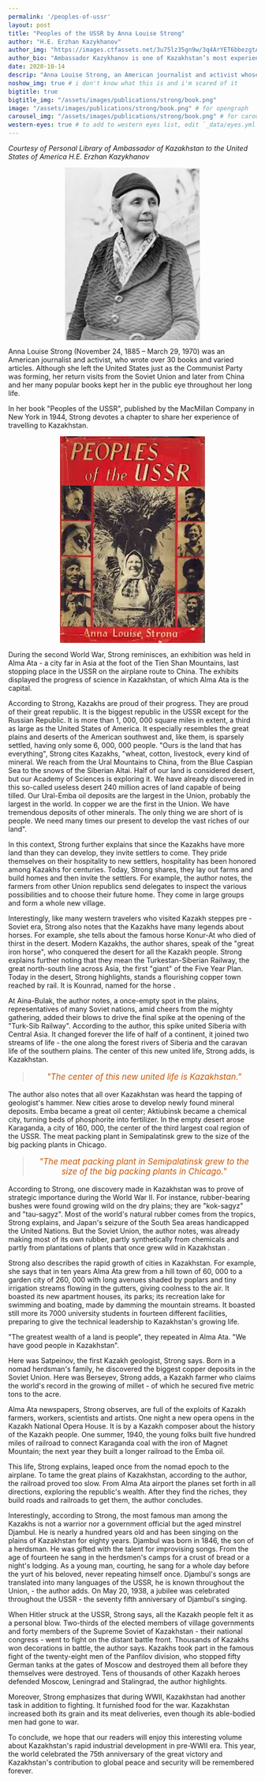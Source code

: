 ```yaml
---
permalink: '/peoples-of-ussr'
layout: post
title: "Peoples of the USSR by Anna Louise Strong"
author: "H.E. Erzhan Kazykhanov"
author_img: "https://images.ctfassets.net/3u75lz35gn9w/3q4ArYET6bbezgtAY4AH1T/33b7a5077aa48a22c62cba01db4f95be/Ambassador_Erzhan_Kazykhanov.jpg"
author_bio: "Ambassador Kazykhanov is one of Kazakhstan’s most experienced diplomats. Prior to his appointment as the Ambassador to the U.S., Ambassador Kazykhanov served as Foreign Minister and Ambassador to the United Kingdom of Great Britain & Northern Ireland."
date: 2020-10-14
descrip: "Anna Louise Strong, an American journalist and activist whose reporting on the Soviet Union made history, writes on her travels to Kazakhstan during World War II; her encounters with Kazakhstan's rapidly progressing culture reveal an important part of Kazakh history." # for opengraph and carousel
noshow_img: true # i don't know what this is and i'm scared of it
bigtitle: true
bigtitle_img: "/assets/images/publications/strong/book.png"
image: "/assets/images/publications/strong/book.png" # for opengraph
carousel_img: "/assets/images/publications/strong/book.png" # for carousel
western-eyes: true # to add to western eyes list, edit `_data/eyes.yml`
---
```


<style>
    div.post-inline-img > img {
        height: 100%;
    }

    div.post-inline-img {
        display: inline;
        width: content;
        height: 225px;
    }

    img.portrait {
        height: 350px;
        max-width: 100%;
        margin: 10px auto;
        display: block;
    }

    img.book {
        max-width: 65%;
        margin: 10px auto;
        display: block;
    }

    blockquote {
        text-align: center;
        font-size: 1.2em;
        color: #cc5500;
        font-style: italic;
    }
</style>

*Courtesy of Personal Library of Ambassador of Kazakhstan to the United States of America H.E. Erzhan Kazykhanov*

<img class="portrait" src="/assets/images/publications/strong/strong.png" alt="Anna Louise Strong headshot">

Anna Louise Strong (November 24, 1885 – March 29, 1970) was an American journalist and activist, who wrote over 30 books and varied articles. Although she left the United States just as the Communist Party was forming, her return visits from the Soviet Union and later from China and her many popular books kept her in the public eye throughout her long life.

In her book "Peoples of the USSR", published by the MacMillan Company in New York in 1944, Strong devotes a chapter to share her experience of travelling to Kazakhstan.

<img class="book" src="/assets/images/publications/strong/book.png" alt="Peoples of the USSR book jacket">

During the second World War, Strong reminisces, an exhibition was held in Alma Ata - a city far in Asia at the foot of the Tien Shan Mountains, last stopping place in the USSR on the airplane route to China.  The exhibits displayed the progress of science in Kazakhstan, of which Alma Ata is the capital.

According to Strong, Kazakhs are proud of their progress. They are proud of their great republic. It is the biggest republic in the USSR except for the Russian Republic. It is more than 1, 000, 000 square miles in extent, a third as large as the United States of America. It especially resembles the great plains and deserts of the American southwest and, like them, is sparsely settled, having only some 6, 000, 000 people.
"Ours is the land that has everything",  Strong cites Kazakhs, "wheat, cotton, livestock, every kind of mineral. We reach from the Ural Mountains to China, from the Blue Caspian Sea to the snows of the Siberian Altai. Half of our land is considered desert, but our Academy of Sciences is exploring it. We have already discovered in this so-called useless desert 240 million acres of land capable of being tilled. Our Ural-Emba oil deposits are the largest in the Union, probably the largest in the world. In copper we are the first in the Union. We have tremendous deposits of other minerals. The only thing we are short of is people. We need many times our present to develop the vast riches of our land".

In this context, Strong further explains that since the Kazakhs have more land than they can develop, they invite settlers to come. They pride themselves on their hospitality to new settlers, hospitality has been honored among Kazakhs for centuries. Today, Strong shares, they lay out farms and build homes and then invite the settlers. For example,  the author notes, the farmers from other Union republics send delegates to inspect the various possibilities and to choose their future home. They come in large groups and form a whole new village.

Interestingly, like many western travelers who visited Kazakh steppes pre -  Soviet era, Strong also notes that the Kazakhs have many legends about horses. For example, she tells about the famous horse Konur-At who died of thirst in the desert. Modern Kazakhs, the author shares, speak of the "great iron horse", who conquered the desert for all the Kazakh people. Strong explains further noting that they mean the Turkestan-Siberian Railway, the great north-south line across Asia, the first "giant" of the Five Year Plan.  Today in the desert, Strong highlights, stands a flourishing copper town reached by rail. It is Kounrad, named for the horse .

At Aina-Bulak, the author notes, a once-empty spot in the plains, representatives of many Soviet nations, amid cheers from the mighty gathering, added their blows to drive the final spike at the opening of the "Turk-Sib Railway".  According to the author, this spike united Siberia with Central Asia. It changed forever the life of half of a continent, it joined two streams of life  - the one along the forest rivers of Siberia and the caravan life of the southern plains. The center of this new united life,  Strong adds, is Kazakhstan.

> "The center of this new united life is Kazakhstan."

The author also notes that all over Kazakhstan was heard the tapping of geologist's hammer. New cities arose to develop newly found mineral deposits. Emba became a great oil center; Aktiubinsk became a chemical city, turning beds of phosphorite into fertilizer. In the empty desert arose Karaganda, a city of 160, 000, the center of the third largest coal region of the USSR. The meat packing plant in Semipalatinsk grew to the size of the big packing plants in Chicago.

> "The meat packing plant in Semipalatinsk grew to the size of the big packing plants in Chicago."

According to Strong, one discovery made in Kazakhstan was to prove of strategic importance during the World War II. For instance, rubber-bearing bushes were found growing wild on the dry plains; they are "kok-sagyz" and "tau-sagyz". Most of the world's natural rubber comes from the tropics, Strong explains, and Japan's seizure of the South Sea areas handicapped the United Nations. But the Soviet Union, the author notes, was already making most of its own rubber, partly synthetically from chemicals and partly from plantations of plants that once grew wild in Kazakhstan .

Strong also describes the rapid growth of cities in Kazakhstan. For example, she says that in ten years Alma Ata grew from a hill town of 60, 000 to a garden city of 260, 000 with long avenues shaded by poplars and tiny irrigation streams flowing in the gutters, giving coolness to the air. It boasted its new apartment houses, its parks; its recreation lake for swimming and boating, made by damming the mountain streams. It boasted still more its 7000 university students in fourteen different facilities, preparing to give the technical leadership to Kazakhstan's growing life.

"The greatest wealth of a land is people", they repeated in Alma Ata. "We have good people in Kazakhstan".

Here was Satpeinov, the first Kazakh geologist, Strong says. Born in a nomad herdsman's family, he discovered the biggest copper deposits in the Soviet Union. Here was Berseyev, Strong adds, a Kazakh farmer who claims the world's record in the growing of millet - of which he secured five metric tons to the acre.

Alma Ata newspapers, Strong observes, are full of the exploits of Kazakh farmers, workers, scientists and artists. One night a new opera opens in the Kazakh National Opera House. It is by a Kazakh composer about the history of the Kazakh people. One summer, 1940, the young folks built five hundred  miles of railroad to connect Karaganda coal with the iron of Magnet Mountain; the next year they built a longer railroad to the Emba oil.

This life, Strong explains, leaped once from the nomad epoch to the airplane. To tame the great plains of Kazakhstan, according to the author, the railroad proved too slow. From Alma Ata airport the planes set forth in all directions, exploring the republic's wealth. After they find the riches, they build roads and railroads to get them, the author concludes.

Interestingly, according to Strong, the most famous man among the Kazakhs is not a warrior nor a government official but the aged minstrel Djambul. He is nearly a hundred years old and has been singing on the plains of Kazakhstan for eighty years. Djambul was born in 1846, the son of a herdsman. He was gifted with the talent for improvising songs. From the age of fourteen he sang in the herdsmen's camps for a crust of bread or a night's lodging. As a young man, courting, he sang for a whole day before the yurt of his beloved, never repeating himself once. Djambul's songs are translated into many languages of the USSR, he is known throughout the Union, - the author adds. On May 20, 1938, a jubilee was celebrated throughout the USSR - the seventy fifth anniversary of Djambul's singing.

When Hitler struck at the USSR, Strong says, all the Kazakh people felt it as a personal blow. Two-thirds of the elected members of village governments and forty members of the Supreme Soviet of Kazakhstan - their national congress - went to fight on the distant battle front. Thousands of Kazakhs won decorations in battle, the author says. Kazakhs took part in the famous fight of the twenty-eight men of the Panfilov division, who stopped fifty German tanks at the gates of Moscow and destroyed them all before they themselves were destroyed. Tens of thousands of other Kazakh heroes defended Moscow, Leningrad and Stalingrad, the author highlights.

Moreover, Strong emphasizes that during WWII, Kazakhstan had another task in addition to fighting. It furnished food for the war. Kazakhstan increased both its grain and its meat deliveries, even though its able-bodied men had gone to war.

To conclude, we hope that our readers will enjoy this interesting volume about Kazakhstan's rapid industrial development in pre-WWII era. This year, the world celebrated the 75th anniversary of the great victory and Kazakhstan's contribution to global peace and security will be remembered forever.
